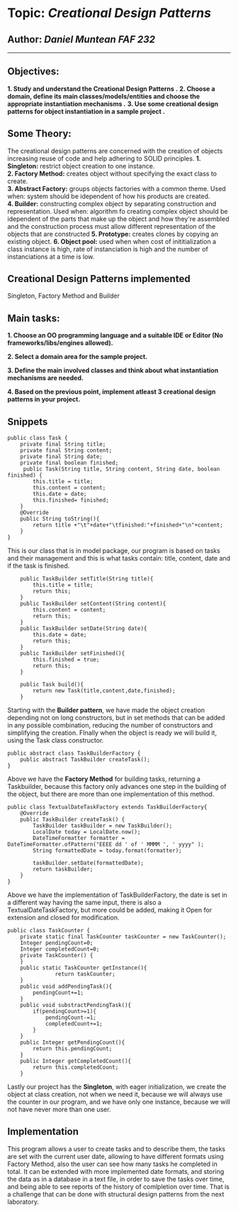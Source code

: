 # Topic: *Creational Design Patterns*
## Author: *Daniel Muntean* *FAF 232*
------
## Objectives:
__1. Study and understand the Creational Design Patterns .__
__2. Choose a domain, define its main classes/models/entities and choose the appropriate instantiation mechanisms .__
__3. Use some creational design patterns for object instantiation in a sample project .__

## Some Theory:
The creational design patterns are concerned with the creation of objects increasing reuse of code and help adhering to SOLID principles.
__1. Singleton:__ restrict object creation to one instance.  
__2. Factory Method:__ creates object without specifying the exact class to create.  
__3. Abstract Factory:__ groups objects factories with a common theme. Used when: system should be idependent of how his products are created.  
__4. Builder:__ constructing complex object by separating construction and representation. 
Used when: algorithm fo creating complex object should be idependent of the parts that make up the object and how they're assembled 
and the construction process must allow different representation of the objects that are constructed
__5. Prototype:__ creates clones by copying an existing object.
__6. Object pool:__ used when when cost of inititialization a class instance is high, rate of instanciation is high and the number of instanciations at a time is low.


## Creational Design Patterns implemented
Singleton, Factory Method and Builder

## Main tasks:
__1. Choose an OO programming language and a suitable IDE or Editor (No frameworks/libs/engines allowed).__

__2. Select a domain area for the sample project.__

__3. Define the main involved classes and think about what instantiation mechanisms are needed.__

__4. Based on the previous point, implement atleast 3 creational design patterns in your project.__

## Snippets
```
public class Task {
    private final String title;
    private final String content;
    private final String date;
    private final boolean finished;
     public Task(String title, String content, String date, boolean finished) {
        this.title = title;
        this.content = content;
        this.date = date;
        this.finished= finished;
    }
    @Override
    public String toString(){
        return title +"\t"+date+"\tfinished:"+finished+"\n"+content;
    }
}
```
This is our class that is in model package, our program is based on tasks and their management and this is what tasks contain: title, content, date and if the task is finished.
```
    public TaskBuilder setTitle(String title){
        this.title = title;
        return this;
    }
    public TaskBuilder setContent(String content){
        this.content = content;
        return this;
    }
    public TaskBuilder setDate(String date){
        this.date = date;
        return this;
    }
    public TaskBuilder setFinished(){
        this.finished = true;
        return this;
    }
    
    public Task build(){
        return new Task(title,content,date,finished);
    }
```
Starting with the **Builder pattern**, we have made the object creation depending not on long constructors, but in set methods that can be added in any possible combination,
reducing the number of constructors and simplifying the creation. FInally when the object is ready we will build it, using the Task class constructor.
```
public abstract class TaskBuilderFactory {
    public abstract TaskBuilder createTask();
}
```
Above we have the **Factory Method** for building tasks, returning a Taskbuilder, because this factory only advances one step in the building of the object, 
but there are more than one implementation of this method. 
```
public class TextualDateTaskFactory extends TaskBuilderFactory{
    @Override
    public TaskBuilder createTask() {
        TaskBuilder taskBuilder = new TaskBuilder();
        LocalDate today = LocalDate.now();
        DateTimeFormatter formatter = DateTimeFormatter.ofPattern("EEEE dd ' of ' MMMM ', ' yyyy" );
        String formattedDate = today.format(formatter);

        taskBuilder.setDate(formattedDate);
        return taskBuilder;
    }
}
```
Above we have the implementation of TaskBuilderFactory, the date is set in a different way having the same input, there is also a TextualDateTaskFactory, but more could be added, making it Open for extension and closed for modification.
```
public class TaskCounter {
    private static final TaskCounter taskCounter = new TaskCounter();
    Integer pendingCount=0;
    Integer completedCount=0;
    private TaskCounter() {
    }
    public static TaskCounter getInstance(){
               return taskCounter;
    }
    public void addPendingTask(){
        pendingCount+=1;
    }
    public void substractPendingTask(){
        if(pendingCount>=1){
            pendingCount-=1;
            completedCount+=1;
        }
    }
    public Integer getPendingCount(){
        return this.pendingCount;
    }
    public Integer getCompletedCount(){
        return this.completedCount;
    }
```
Lastly our project has the **Singleton**, with eager initialization, we create the object at class creation, not when we need it, 
because we will always use the counter in our program, and we have only one instance, because we will not have never more than one user.

## Implementation
This program allows a user to create tasks and to describe them, the tasks are set with the current user date, allowing to have different formats using Factory Method, also the user can see how many tasks he completed in total. 
It can be extended with more implemented date formats, and storing the data as in a database in a text file, in order to save the tasks over time, and being able to see reports of the history of comlpletion over time. 
That is a challenge that can be done with structural design patterns from the next laboratory.

